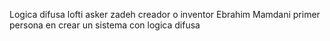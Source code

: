 Logica difusa
lofti asker zadeh creador o inventor
Ebrahim Mamdani primer persona en crear un sistema con logica difusa
